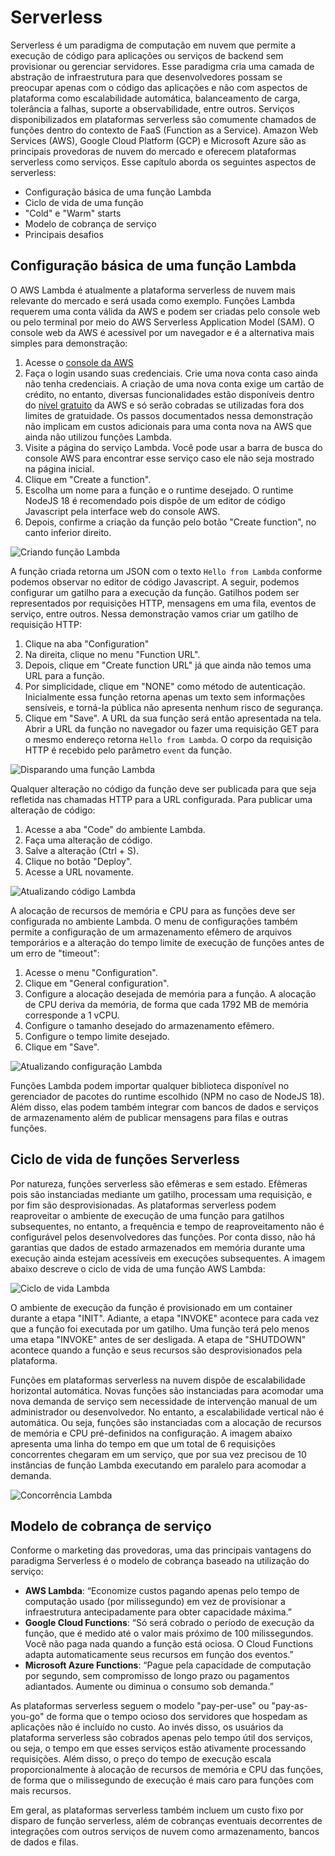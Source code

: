 # Serverless

Serverless é um paradigma de computação em nuvem que permite a execução de código para aplicações ou serviços de backend sem provisionar ou gerenciar servidores. Esse paradigma cria uma camada de abstração de infraestrutura para que desenvolvedores possam se preocupar apenas com o código das aplicações e não com aspectos de plataforma como escalabilidade automática, balanceamento de carga, tolerância a falhas, suporte a observabilidade, entre outros. Serviços disponibilizados em plataformas serverless são comumente chamados de funções dentro do contexto de FaaS (Function as a Service). Amazon Web Services (AWS), Google Cloud Platform (GCP) e Microsoft Azure são as principais provedoras de nuvem do mercado e oferecem plataformas serverless como serviços. Esse capítulo aborda os seguintes aspectos de serverless:

* Configuração básica de uma função Lambda
* Ciclo de vida de uma função
* "Cold" e "Warm" starts
* Modelo de cobrança de serviço
* Principais desafios 

## Configuração básica de uma função Lambda

O AWS Lambda é atualmente a plataforma serverless de nuvem mais relevante do mercado e será usada como exemplo. Funções Lambda requerem uma conta válida da AWS e podem ser criadas pelo console web ou pelo terminal por meio do AWS Serverless Application Model (SAM). O console web da AWS é acessível por um navegador e é a alternativa mais simples para demonstração:

1. Acesse o [console da AWS](https://aws.amazon.com/pt/console/)
2. Faça o login usando suas credenciais. Crie uma nova conta caso ainda não tenha credenciais. A criação de uma nova conta exige um cartão de crédito, no entanto, diversas funcionalidades estão disponíveis dentro do [nível gratuito](https://aws.amazon.com/pt/free/) da AWS e só serão cobradas se utilizadas fora dos limites de gratuidade. Os passos documentados nessa demonstração não implicam em custos adicionais para uma conta nova na AWS que ainda não utilizou funções Lambda.
3. Visite a página do serviço Lambda. Você pode usar a barra de busca do console AWS para encontrar esse serviço caso ele não seja mostrado na página inicial.
4. Clique em "Create a function".
5. Escolha um nome para a função e o runtime desejado. O runtime NodeJS 18 é recomendado pois dispõe de um editor de código Javascript pela interface web do console AWS.
6. Depois, confirme a criação da função pelo botão "Create function", no canto inferior direito.

![Criando função Lambda](/assets/create-lambda-function.gif)

A função criada retorna um JSON com o texto `Hello from Lambda` conforme podemos observar no editor de código Javascript. A seguir, podemos configurar um gatilho para a execução da função. Gatilhos podem ser representados por requisições HTTP, mensagens em uma fila, eventos de serviço, entre outros. Nessa demonstração vamos criar um gatilho de requisição HTTP:

1. Clique na aba "Configuration"
2. Na direita, clique no menu "Function URL".
3. Depois, clique em "Create function URL" já que ainda não temos uma URL para a função.
4. Por simplicidade, clique em "NONE" como método de autenticação. Inicialmente essa função retorna apenas um texto sem informações sensíveis, e torná-la pública não apresenta nenhum risco de segurança.
5. Clique em "Save". A URL da sua função será então apresentada na tela. Abrir a URL da função no navegador ou fazer uma requisição GET para o mesmo endereço retorna `Hello from Lambda`. O corpo da requisição HTTP é recebido pelo parâmetro `event` da função.

![Disparando uma função Lambda](/assets/fire-lambda-function.gif)

Qualquer alteração no código da função deve ser publicada para que seja refletida nas chamadas HTTP para a URL configurada. Para publicar uma alteração de código:

1. Acesse a aba "Code" do ambiente Lambda.
2. Faça uma alteração de código.
3. Salve a alteração (Ctrl + S).
4. Clique no botão "Deploy".
5. Acesse a URL novamente.

![Atualizando código Lambda](/assets/lambda-update-function-code.gif)

A alocação de recursos de memória e CPU para as funções deve ser configurada no ambiente Lambda. O menu de configurações também permite a configuração de um armazenamento efêmero de arquivos temporários e a alteração do tempo limite de execução de funções antes de um erro de "timeout":

1. Acesse o menu "Configuration".
2. Clique em "General configuration".
3. Configure a alocação desejada de memória para a função. A alocação de CPU deriva da memória, de forma que cada 1792 MB de memória corresponde a 1 vCPU.
4. Configure o tamanho desejado do armazenamento efêmero.
5. Configure o tempo limite desejado.
6. Clique em "Save".

![Atualizando configuração Lambda](/assets/update-function-settings.gif)

Funções Lambda podem importar qualquer biblioteca disponível no gerenciador de pacotes do runtime escolhido (NPM no caso de NodeJS 18). Além disso, elas podem também integrar com bancos de dados e serviços de armazenamento além de publicar mensagens para filas e outras funções.
## Ciclo de vida de funções Serverless

Por natureza, funções serverless são efêmeras e sem estado. Efêmeras pois são instanciadas mediante um gatilho, processam uma requisição, e por fim são desprovisionadas. As plataformas serverless podem reaproveitar o ambiente de execução de uma função para gatilhos subsequentes, no entanto, a frequência e tempo de reaproveitamento não é configurável pelos desenvolvedores das funções. Por conta disso, não há garantias que dados de estado armazenados em memória durante uma execução ainda estejam acessíveis em execuções subsequentes. A imagem abaixo descreve o ciclo de vida de uma função AWS Lambda:

![Ciclo de vida Lambda](/assets/lambda-lifecycle.png)

O ambiente de execução da função é provisionado em um container durante a etapa "INIT". Adiante, a etapa "INVOKE" acontece para cada vez que a função foi executada por um gatilho. Uma função terá pelo menos uma etapa "INVOKE" antes de ser desligada. A etapa de "SHUTDOWN" acontece quando a função e seus recursos são desprovisionados pela plataforma.

Funções em plataformas serverless na nuvem dispõe de escalabilidade horizontal automática. Novas funções são instanciadas para acomodar uma nova demanda de serviço sem necessidade de intervenção manual de um administrador ou desenvolvedor. No entanto, a escalabilidade vertical não é automática. Ou seja, funções são instanciadas com a alocação de recursos de memória e CPU pré-definidos na configuração. A imagem abaixo apresenta uma linha do tempo em que um total de 6 requisições concorrentes chegaram em um serviço, que por sua vez precisou de 10 instâncias de função Lambda executando em paralelo para acomodar a demanda.

![Concorrência Lambda](/assets/lambda-concurrency.gif)

## Modelo de cobrança de serviço

Conforme o marketing das provedoras, uma das principais vantagens do paradigma Serverless é o modelo de cobrança baseado na utilização do serviço:

* **AWS Lambda**: “Economize custos pagando apenas pelo tempo de computação usado (por milissegundo) em vez de provisionar a infraestrutura antecipadamente para obter capacidade máxima.”​
* **Google Cloud Functions**: “Só será cobrado o período de execução da função, que é medido até o valor mais próximo de 100 milissegundos. Você não paga nada quando a função está ociosa. O Cloud Functions adapta automaticamente seus recursos em função dos eventos.”
* **Microsoft Azure Functions**: “Pague pela capacidade de computação por segundo, sem compromisso de longo prazo ou pagamentos adiantados. Aumente ou diminua o consumo sob demanda.”

As plataformas serverless​ seguem o modelo "pay-per-use" ou "pay-as-you-go" de forma que o tempo ocioso dos servidores que hospedam as aplicações não é incluído no custo. Ao invés disso, os usuários da plataforma serverless são cobrados apenas pelo tempo útil dos serviços, ou seja, o tempo em que esses serviços estão ativamente processando requisições. Além disso, o preço do tempo de execução escala proporcionalmente à alocação de recursos de memória e CPU das funções, de forma que o milissegundo de execução é mais caro para funções com mais recursos.

Em geral, as plataformas serverless também incluem um custo fixo por disparo de função serverless, além de cobranças eventuais decorrentes de integrações com outros serviços de nuvem como armazenamento, bancos de dados e filas.